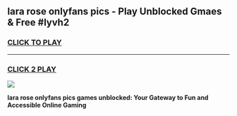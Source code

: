 
## lara rose onlyfans pics - Play Unblocked Gmaes & Free #lyvh2
<h3>
<a href="https://news.freeplayer.one?title=lara_rose_onlyfans_pics&ref=03M">CLICK TO PLAY</a></h3>
<hr>

<h3>
<a href="https://news.freeplayer.one?title=lara_rose_onlyfans_pics&ref=03M">CLICK 2 PLAY</a>
  
</h3>

<a href="https://news.freeplayer.one?title=lara_rose_onlyfans_pics&ref=03M"><img src="https://clearcache.store/games.png"></a>


**lara rose onlyfans pics games unblocked: Your Gateway to Fun and Accessible Online Gaming**
